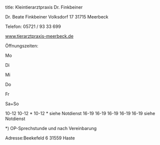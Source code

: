title: Kleintierarztpraxis Dr. Finkbeiner

Dr. Beate Finkbeiner
Volksdorf 17
31715 Meerbeck

Telefon: 05721 / 93 33 699

www.tierarztpraxis-meerbeck.de



Öffnungszeiten:

Mo

Di

Mi

Do

Fr

Sa+So


10-12 10-12 * 10-12 * siehe Notdienst 
16-19 16-19 16-19 16-19 16-19 siehe Notdienst 

*) OP-Sprechstunde und nach Vereinbarung



Adresse:Beekefeld 6
31559 Haste
